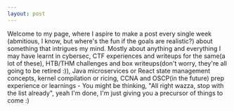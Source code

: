```yaml
---
layout: post
---
```

Welcome to my page, where I aspire to make a post every single week <!--more--> (abmitious, I know, but where's the fun if the goals are realistic?) about something that intrigues my mind. Mostly about anything and everything I may have learnt in cybersec, CTF experiences and writeups for the same(a lot of these), HTB/THM challenges and box writeups(don't worry, they're all going to be retired :)), Java microservices or React state management concepts, kernel compilation or ricing, CCNA and OSCP(in the future) prep experience or learnings - You might be thinking, "All right wazza, stop with the list already", yeah I'm done, I'm just giving you a precursor of things to come :)